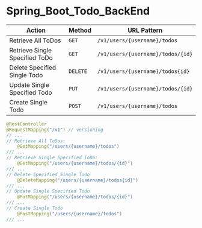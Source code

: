 # Spring_Boot_Todo_BackEnd

| Action                         | Method   | URL Pattern                       |
| ------------------------------ | -------- | --------------------------------- |
| Retrieve All ToDos             | `GET`    | `/v1/users/{username}/todos`      |
| Retrieve Single Specified ToDo | `GET`    | `/v1/users/{username}/todos/{id}` |
| Delete Specified Single Todo   | `DELETE` | `/v1/users/{username}/todos{id}`  |
| Update Single Specified Todo   | `PUT`    | `/v1/users/{username}/todos/{id}` |
| Create Single Todo             | `POST`   | `/v1/users/{username}/todos`      |

```java
@RestController
@RequestMapping("/v1") // versioning
// ...
// Retrieve All ToDos:
    @GetMapping("/users/{username}/todos")
/// ...
// Retrieve Single Specified ToDo:
    @GetMapping("/users/{username}/todos/{id}")
/// ...
// Delete Specified Single Todo
    @DeleteMapping("/users/{username}/todos{id}")
/// ...
// Update Single Specified Todo
    @PutMapping("/users/{username}/todos/{id}")
/// ...
// Create Single Todo
    @PostMapping("/users/{username}/todos")
/// ...
```
